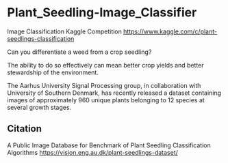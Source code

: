# Plant_Seedling-Image_Classifier

Image Classification Kaggle Competition
https://www.kaggle.com/c/plant-seedlings-classification

Can you differentiate a weed from a crop seedling?

The ability to do so effectively can mean better crop yields and better stewardship of the environment.

The Aarhus University Signal Processing group, in collaboration with University of Southern Denmark, has recently released a dataset containing images of approximately 960 unique plants belonging to 12 species at several growth stages.




## Citation
A Public Image Database for Benchmark of Plant Seedling Classification Algorithms
https://vision.eng.au.dk/plant-seedlings-dataset/
